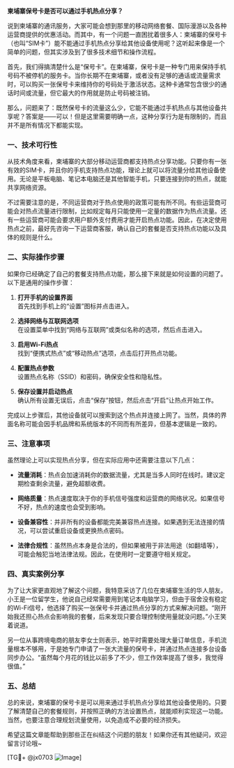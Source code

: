 **柬埔寨保号卡是否可以通过手机热点分享？**

说到柬埔寨的通讯服务，大家可能会想到那里的移动网络套餐、国际漫游以及各种运营商提供的优惠活动。而其中，有一个问题一直困扰着很多人：柬埔寨的保号卡（也叫“SIM卡”）能不能通过手机热点分享给其他设备使用呢？这听起来像是一个简单的问题，但其实涉及到了很多技术细节和操作流程。

首先，我们得搞清楚什么是“保号卡”。在柬埔寨，保号卡是一种专门用来保持手机号码不被停机的服务卡。当你长期不在柬埔寨，或者没有足够的通话或流量需求时，可以购买一张保号卡来维持你的号码处于激活状态。这种卡通常包含很少的通话时间或流量，但它最大的作用就是防止号码被注销。

那么，问题来了：既然保号卡的流量这么少，它能不能通过手机热点与其他设备共享呢？答案是——可以！但是这里需要明确一点，这种分享行为是有限制的，而且并不是所有情况下都能实现。

### 一、技术可行性

从技术角度来看，柬埔寨的大部分移动运营商都支持热点分享功能。只要你有一张有效的SIM卡，并且你的手机支持热点功能，理论上就可以将流量分给其他设备使用。无论是平板电脑、笔记本电脑还是其他智能手机，只要连接到你的热点，就能共享网络资源。

不过需要注意的是，不同运营商对于热点使用的政策可能有所不同。有些运营商可能会对热点流量进行限制，比如规定每月只能使用一定量的数据作为热点流量。还有一些运营商可能会要求用户额外支付费用才能开启热点功能。因此，在决定使用热点之前，最好先咨询一下运营商客服，确认自己的套餐是否支持热点功能以及具体的规则是什么。

### 二、实际操作步骤

如果你已经确定了自己的套餐支持热点功能，那么接下来就是如何设置的问题了。以下是通用的操作步骤：

1. **打开手机的设置界面**  
   首先找到手机上的“设置”图标并点击进入。

2. **选择网络与互联网选项**  
   在设置菜单中找到“网络与互联网”或类似名称的选项，然后点击进入。

3. **启用Wi-Fi热点**  
   找到“便携式热点”或“移动热点”选项，点击后打开热点功能。

4. **配置热点参数**  
   设置热点名称（SSID）和密码，确保安全性和隐私性。

5. **保存设置并启动热点**  
   确认所有设置无误后，点击“保存”按钮，然后点击“开启”让热点开始工作。

完成以上步骤后，其他设备就可以搜索到这个热点并连接上网了。当然，具体的界面名称可能会因手机品牌和系统版本的不同而有所差异，但基本逻辑是一致的。

### 三、注意事项

虽然理论上可以实现热点分享，但在实际应用中还需要注意以下几点：

- **流量消耗**：热点会加速消耗你的数据流量，尤其是当多人同时在线时。建议定期检查剩余流量，避免超额收费。
  
- **网络质量**：热点速度取决于你的手机信号强度和运营商的网络状况。如果信号不好，热点的速度也会受到影响。

- **设备兼容性**：并非所有的设备都能完美兼容热点连接。如果遇到无法连接的情况，可以尝试重启设备或更换热点密码。

- **法律合规性**：虽然热点本身是合法的，但如果被用于非法用途（如翻墙等），可能会触犯当地法律法规。因此，在使用时一定要遵守相关规定。

### 四、真实案例分享

为了让大家更直观地了解这个问题，我特意采访了几位在柬埔寨生活的华人朋友。小王是一位留学生，他说自己经常需要用到笔记本电脑学习，但由于宿舍没有稳定的Wi-Fi信号，他选择了购买一张保号卡并通过热点分享的方式来解决问题。“刚开始我还担心热点会影响我的套餐，后来发现只要合理控制使用量就没问题。”小王笑着说道。

另一位从事跨境电商的朋友李女士则表示，她平时需要处理大量订单信息，手机流量根本不够用，于是她专门申请了一张大流量的保号卡，并通过热点连接多台设备同步办公。“虽然每个月花的钱比以前多了不少，但工作效率提高了很多，我觉得很值。”

### 五、总结

总的来说，柬埔寨的保号卡是可以用来通过手机热点分享给其他设备使用的。只要了解清楚自己的套餐规则，并按照正确的方法设置热点，就能顺利实现这一功能。当然，也要注意合理规划流量使用，以免造成不必要的经济损失。

希望这篇文章能帮助到那些正在纠结这个问题的朋友！如果你还有其他疑问，欢迎留言讨论哦~

[TG💪+ @jx0703 ![Image](https://github.com/user-attachments/assets/dbca1d08-cadb-493c-b0ec-ad6f7a83f270)]